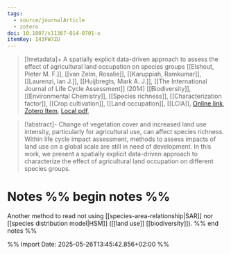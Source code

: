 ```yaml
---
tags:
  - source/journalArticle
  - zotero
doi: 10.1007/s11367-014-0701-x
itemKey: I43FW7ZU
---
```

>[!metadata]+
> A spatially explicit data-driven approach to assess the effect of agricultural land occupation on species groups
> [[Elshout, Pieter M. F.]], [[van Zelm, Rosalie]], [[Karuppiah, Ramkumar]], [[Laurenzi, Ian J.]], [[Huijbregts, Mark A. J.]], 
> [[The International Journal of Life Cycle Assessment]] (2014)
> [[Biodiversity]], [[Environmental Chemistry]], [[Species richness]], [[Characterization factor]], [[Crop cultivation]], [[Land occupation]], [[LCIA]], 
> [Online link](https://doi.org/10.1007/s11367-014-0701-x), [Zotero Item](zotero://select/library/items/I43FW7ZU), [Local pdf](file://C:/Users/aburg/Documents/references/zotero/storage/EZWN59FU/Elshout2014_spatiallyexplicit.pdf), 

>[!abstract]-
>Change of vegetation cover and increased land use intensity, particularly for agricultural use, can affect species richness. Within life cycle impact assessment, methods to assess impacts of land use on a global scale are still in need of development. In this work, we present a spatially explicit data-driven approach to characterize the effect of agricultural land occupation on different species groups.

# Notes %% begin notes %%
Another method to read not using [[species-area-relationship|SAR]] nor [[species distribution model|HSM]] ([[land use]] [[biodiversity]]).
%% end notes %%




%% Import Date: 2025-05-26T13:45:42.856+02:00 %%
